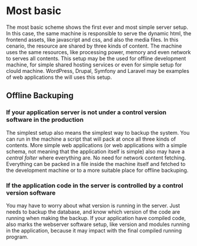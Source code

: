 # Most basic

The most basic scheme shows the first ever and most simple server setup.
In this case, the same machine is responsible to serve the dynamic html, the frontend assets, like javascript and css, and also the media files. In this cenario, the resource are shared by three kinds of content. The machine uses the same resources, like processing power, memory and even network to serves all contents.
This setup may be the used for offline development machine, for simple shared hosting services or even for simple setup for clould machine. WordPress, Drupal, Symfony and Laravel may be examples of web applications the will uses this setup.

## Offline Backuping

### If your application server is not under a control version software in the production

The simplest setup also means the simplest way to backup the system. You can run in the machine a script that will pack at once all three kinds of contents. More simple web applications (or web applications with a simple schema, not meaning that the application itself is simple) also may have a *central folter* where everything are. No need for network content fetching. Everything can be packed in a file inside the machine itself and fetched to the development machine or to a more suitable place for offline backuping.

### If the application code in the server is controlled by a control version software

You may have to worry about what version is running in the server. Just needs to backup the database, and know which version of the code are running when making the backup. If your application have compiled code, also marks the webserver software setup, like version and modules running in the application, because it may impact with the final compiled running program.